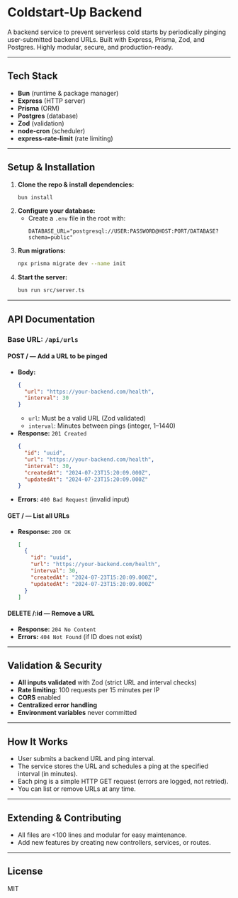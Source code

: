 # Coldstart-Up Backend

A backend service to prevent serverless cold starts by periodically pinging user-submitted backend URLs. Built with Express, Prisma, Zod, and Postgres. Highly modular, secure, and production-ready.

---

## Tech Stack
- **Bun** (runtime & package manager)
- **Express** (HTTP server)
- **Prisma** (ORM)
- **Postgres** (database)
- **Zod** (validation)
- **node-cron** (scheduler)
- **express-rate-limit** (rate limiting)

---

## Setup & Installation





1. **Clone the repo & install dependencies:**
   ```bash
   bun install
   ```
2. **Configure your database:**
   - Create a `.env` file in the root with:
     ```env
     DATABASE_URL="postgresql://USER:PASSWORD@HOST:PORT/DATABASE?schema=public"
     ```
3. **Run migrations:**
   ```bash
   npx prisma migrate dev --name init
   ```
4. **Start the server:**
   ```bash
   bun run src/server.ts
   ```

---

## API Documentation

### Base URL: `/api/urls`

#### **POST /**  — Add a URL to be pinged
- **Body:**
  ```json
  {
    "url": "https://your-backend.com/health",
    "interval": 30
  }
  ```
  - `url`: Must be a valid URL (Zod validated)
  - `interval`: Minutes between pings (integer, 1–1440)
- **Response:** `201 Created`
  ```json
  {
    "id": "uuid",
    "url": "https://your-backend.com/health",
    "interval": 30,
    "createdAt": "2024-07-23T15:20:09.000Z",
    "updatedAt": "2024-07-23T15:20:09.000Z"
  }
  ```
- **Errors:** `400 Bad Request` (invalid input)

#### **GET /**  — List all URLs
- **Response:** `200 OK`
  ```json
  [
    {
      "id": "uuid",
      "url": "https://your-backend.com/health",
      "interval": 30,
      "createdAt": "2024-07-23T15:20:09.000Z",
      "updatedAt": "2024-07-23T15:20:09.000Z"
    }
  ]
  ```

#### **DELETE /:id**  — Remove a URL
- **Response:** `204 No Content`
- **Errors:** `404 Not Found` (if ID does not exist)

---

## Validation & Security
- **All inputs validated** with Zod (strict URL and interval checks)
- **Rate limiting**: 100 requests per 15 minutes per IP
- **CORS** enabled
- **Centralized error handling**
- **Environment variables** never committed

---

## How It Works
- User submits a backend URL and ping interval.
- The service stores the URL and schedules a ping at the specified interval (in minutes).
- Each ping is a simple HTTP GET request (errors are logged, not retried).
- You can list or remove URLs at any time.

---

## Extending & Contributing
- All files are <100 lines and modular for easy maintenance.
- Add new features by creating new controllers, services, or routes.

---

## License
MIT
